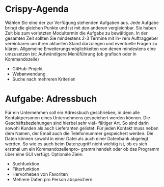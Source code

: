 # Crispy-Agenda

Wählen Sie eine der zur Verfügung stehenden Aufgaben aus. Jede Aufgabe bringt die gleichen
Punkte und ist mit den anderen vergleichbar. Sie haben Zeit bis zum vorletzten Modultermin
die Aufgabe zu bewältigen. In der gesamten Zeit sollten Sie mindestens 2-3 Termine mit ih-
rem Auftraggeber vereinbaren um ihren aktuellen Stand darzulegen und eventuelle Fragen zu
klären.
Allgemeine Erweiterungsmöglichkeiten von denen mindestens eine umzusetzen ist:
Aufwändigere Menüführung (ob grafisch oder in Kommandozeile)
- GitHub-Projekt
- Webanwendung
- Suche nach mehreren Kriterien

# Aufgabe: Adressbuch
Für ein Unternehmen soll ein Adressbuch geschrieben, in dem alle Kontaktpersonen eines
Unternehmens gespeichert werden können. Die Geschäftsbeziehungen sind hierbei sehr viel-
fältiger Art. So sind darin sowohl Kunden als auch Lieferanten gelistet.
Für jeden Kontakt muss neben dem Namen, der Email auch die Telefonnummer gespeichert
werden.
Die Daten können sowohl in einer Datei als auch einer Datenbank abgelegt werden. So wie
es auch beim Datenzugriff nicht wichtig ist, ob es sich erstmal um ein Kommandozeilenpro-
gramm handelt oder ob das Programm über eine GUI verfügt.
Optionale Ziele:
- Suchfunktion
- Filterfunktion
- Hervorheben von Favoriten
- Mehrere Daten pro Person abspeichern

